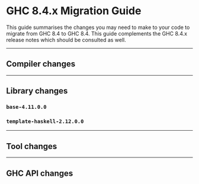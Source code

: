 # GHC 8.4.x Migration Guide


This guide summarises the changes you may need to make to your code to migrate from GHC 8.4 to GHC 8.4. This guide complements the GHC 8.4.x release notes which should be consulted as well.

---

## Compiler changes

---

## Library changes

### `base-4.11.0.0`

### `template-haskell-2.12.0.0`

---

## Tool changes

---

## GHC API changes